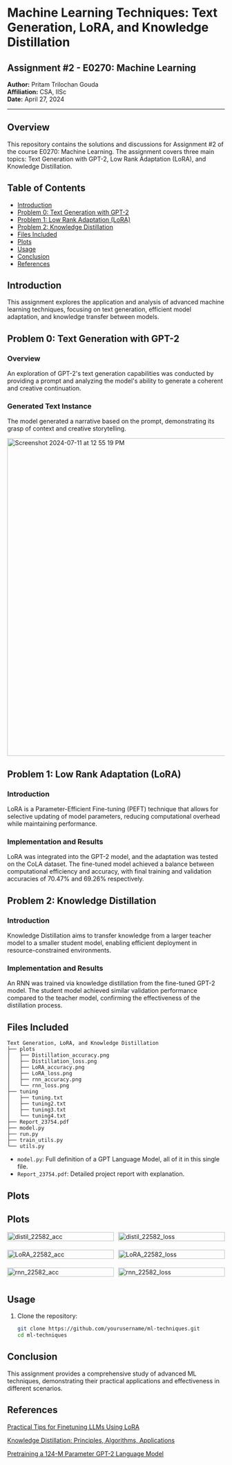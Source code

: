 # Machine Learning Techniques: Text Generation, LoRA, and Knowledge Distillation

## Assignment #2 - E0270: Machine Learning

**Author:** Pritam Trilochan Gouda  
**Affiliation:** CSA, IISc  
**Date:** April 27, 2024

---

## Overview

This repository contains the solutions and discussions for Assignment #2 of the course E0270: Machine Learning. The assignment covers three main topics: Text Generation with GPT-2, Low Rank Adaptation (LoRA), and Knowledge Distillation.

## Table of Contents

- [Introduction](#introduction)
- [Problem 0: Text Generation with GPT-2](#problem-0-text-generation-with-gpt-2)
- [Problem 1: Low Rank Adaptation (LoRA)](#problem-1-low-rank-adaptation-lora)
- [Problem 2: Knowledge Distillation](#problem-2-knowledge-distillation)
- [Files Included](#files-included)
- [Plots](#Plots)
- [Usage](#usage)
- [Conclusion](#conclusion)
- [References](#references)

## Introduction

This assignment explores the application and analysis of advanced machine learning techniques, focusing on text generation, efficient model adaptation, and knowledge transfer between models.

## Problem 0: Text Generation with GPT-2

### Overview

An exploration of GPT-2's text generation capabilities was conducted by providing a prompt and analyzing the model's ability to generate a coherent and creative continuation.

### Generated Text Instance

The model generated a narrative based on the prompt, demonstrating its grasp of context and creative storytelling.

<img width="733" alt="Screenshot 2024-07-11 at 12 55 19 PM" src="https://github.com/pritamgouda11/Text-Generation-LoRA-and-Knowledge-Distillation/assets/46958858/0aca474c-0b59-4b25-aede-5b5b592d3fce">

## Problem 1: Low Rank Adaptation (LoRA)

### Introduction

LoRA is a Parameter-Efficient Fine-tuning (PEFT) technique that allows for selective updating of model parameters, reducing computational overhead while maintaining performance.

### Implementation and Results

LoRA was integrated into the GPT-2 model, and the adaptation was tested on the CoLA dataset. The fine-tuned model achieved a balance between computational efficiency and accuracy, with final training and validation accuracies of 70.47% and 69.26% respectively.

## Problem 2: Knowledge Distillation

### Introduction

Knowledge Distillation aims to transfer knowledge from a larger teacher model to a smaller student model, enabling efficient deployment in resource-constrained environments.

### Implementation and Results

An RNN was trained via knowledge distillation from the fine-tuned GPT-2 model. The student model achieved similar validation performance compared to the teacher model, confirming the effectiveness of the distillation process.

## Files Included
```
Text Generation, LoRA, and Knowledge Distillation
├── plots
│   ├── Distillation_accuracy.png
│   ├── Distillation_loss.png
│   ├── LoRA_accuracy.png
│   ├── LoRA_loss.png
│   ├── rnn_accuracy.png
│   └── rnn_loss.png
├── tuning
│   ├── tuning.txt
│   ├── tuning2.txt
│   ├── tuning3.txt
│   └── tuning4.txt
├── Report_23754.pdf
├── model.py
├── run.py
├── train_utils.py
└── utils.py
```
- `model.py`: Full definition of a GPT Language Model, all of it in this single file.
- `Report_23754.pdf`: Detailed project report with explanation.
  
## Plots

## Plots

<div style="display: flex; flex-wrap: wrap; gap: 10px;">
  <div style="flex: 1 1 45%; margin-bottom: 10px;">
    <img src="https://github.com/user-attachments/assets/bc7081c4-d647-4b60-98fa-a0cd4329b404" alt="distil_22582_acc" style="width: 100%;">
  </div>
  <div style="flex: 1 1 45%; margin-bottom: 10px;">
    <img src="https://github.com/user-attachments/assets/db50a2ce-b0bc-4bbc-bf9f-771b5e837793" alt="distil_22582_loss" style="width: 100%;">
  </div>
  <div style="flex: 1 1 45%; margin-bottom: 10px;">
    <img src="https://github.com/user-attachments/assets/7e90829e-0f6a-4c60-afdf-388384c0cfe2" alt="LoRA_22582_acc" style="width: 100%;">
  </div>
  <div style="flex: 1 1 45%; margin-bottom: 10px;">
    <img src="https://github.com/user-attachments/assets/f745f117-44cc-41f0-a0e9-a40d44bacfe8" alt="LoRA_22582_loss" style="width: 100%;">
  </div>
  <div style="flex: 1 1 45%; margin-bottom: 10px;">
    <img src="https://github.com/user-attachments/assets/c5b1c6d9-a520-40c5-adbc-3396a2c953bb" alt="rnn_22582_acc" style="width: 100%;">
  </div>
  <div style="flex: 1 1 45%; margin-bottom: 10px;">
    <img src="https://github.com/user-attachments/assets/c99ab75e-f43f-474f-8d02-44af1f7b626d" alt="rnn_22582_loss" style="width: 100%;">
  </div>
</div>


## Usage

1. Clone the repository:
   ```bash
   git clone https://github.com/yourusername/ml-techniques.git
   cd ml-techniques
   
## Conclusion

This assignment provides a comprehensive study of advanced ML techniques, demonstrating their practical applications and effectiveness in different scenarios.

## References

[Practical Tips for Finetuning LLMs Using LoRA
](https://magazine.sebastianraschka.com/p/practical-tips-for-finetuning-llms)

[Knowledge Distillation: Principles, Algorithms, Applications
](https://magazine.sebastianraschka.com/p/practical-tips-for-finetuning-llms)

[Pretraining a 124-M Parameter GPT-2 Language Model
](https://wandb.ai/bkkaggle/lm-finetuning/reports/Pretraining-a-124-M-Parameter-GPT-2-Language-Model--VmlldzoyMjg4NzA)
